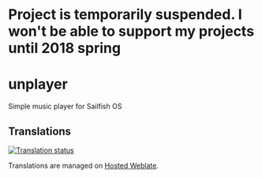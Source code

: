 # Project is temporarily suspended. I won't be able to support my projects until 2018 spring

# unplayer
Simple music player for Sailfish OS

## Translations
[![Translation status](https://hosted.weblate.org/widgets/unplayer/-/svg-badge.svg)](https://hosted.weblate.org/engage/unplayer/?utm_source=widget)

Translations are managed on [Hosted Weblate](https://hosted.weblate.org/projects/unplayer/translations).
